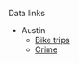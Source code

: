 Data links

+ Austin  
  + [Bike trips](https://data.austintexas.gov/Transportation-and-Mobility/Austin-B-Cycle-Trips/tyfh-5r8s)
  + [Crime](https://data.austintexas.gov/Public-Safety/Crime-Reports/fdj4-gpfu)
 
